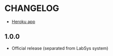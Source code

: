 # CHANGELOG

- [Heroku app](https://sms-lvrs.herokuapp.com)

## 1.0.0

- Official release (separated from LabSys system)
